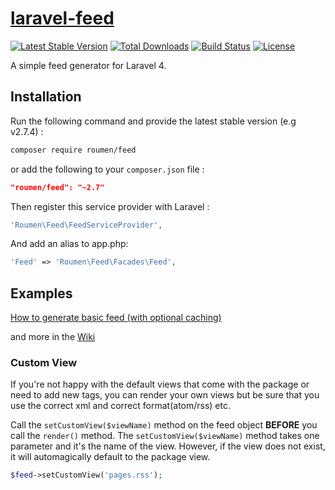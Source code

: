 # [laravel-feed](http://roumen.it/projects/laravel-feed)

[![Latest Stable Version](https://poser.pugx.org/roumen/feed/version.png)](https://packagist.org/packages/roumen/feed) [![Total Downloads](https://poser.pugx.org/roumen/feed/d/total.png)](https://packagist.org/packages/roumen/feed) [![Build Status](https://travis-ci.org/RoumenDamianoff/laravel-feed.png?branch=master)](https://travis-ci.org/RoumenDamianoff/laravel-feed) [![License](https://poser.pugx.org/roumen/feed/license.png)](https://packagist.org/packages/roumen/feed)

A simple feed generator for Laravel 4.


## Installation

Run the following command and provide the latest stable version (e.g v2.7.4) :

```bash
composer require roumen/feed
```

or add the following to your `composer.json` file :

```json
"roumen/feed": "~2.7"
```

Then register this service provider with Laravel :

```php
'Roumen\Feed\FeedServiceProvider',
```

And add an alias to app.php:

```php
'Feed' => 'Roumen\Feed\Facades\Feed',
```

## Examples

[How to generate basic feed (with optional caching)](https://github.com/RoumenDamianoff/laravel-feed/wiki/basic-feed)

and more in the [Wiki](https://github.com/RoumenDamianoff/laravel-feed/wiki)

### Custom View

If you're not happy with the default views that come with the package or need to add new tags, you can render your own views but be sure that you use the correct xml and correct format(atom/rss) etc.

Call the `setCustomView($viewName)` method on the feed object **BEFORE** you call the `render()` method. The `setCustomView($viewName)` method takes one parameter and it's the name of the view. However, if the view does not exist, it will automagically default to the package view.

```php
$feed->setCustomView('pages.rss');
```
